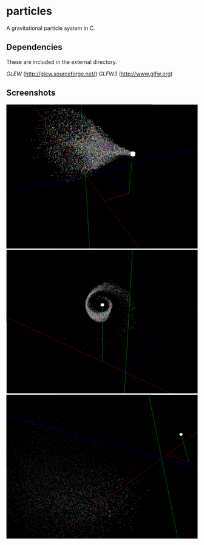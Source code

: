 # particles
A gravitational particle system in C.

## Dependencies
These are included in the external directory.

*GLEW* (http://glew.sourceforge.net/)
*GLFW3* (http://www.glfw.org)

## Screenshots

![Alt text](https://github.com/coreylowman/particles/blob/master/screenshots/movedCamAndAttraction.png)
![Alt text](https://github.com/coreylowman/particles/blob/master/screenshots/spiraling.png)
![Alt text](https://github.com/coreylowman/particles/blob/master/screenshots/below.png)
